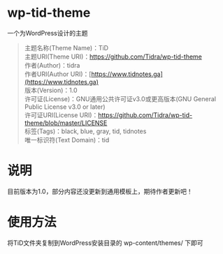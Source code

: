 # wp-tid-theme
一个为WordPress设计的主题

> 主题名称(Theme Name)：TiD  
> 主题URI(Theme URI)：https://github.com/Tidra/wp-tid-theme  
> 作者(Author)：tidra  
> 作者URI(Author URI)：[https://www.tidnotes.ga](https://www.tidnotes.ga)  
> 版本(Version)：1.0  
> 许可证(License)：GNU通用公共许可证v3.0或更高版本(GNU General Public License v3.0 or later)  
> 许可证URI(License URI)：https://github.com/Tidra/wp-tid-theme/blob/master/LICENSE  
> 标签(Tags)：black, blue, gray, tid, tidnotes  
> 唯一标识符(Text Domain)：tid

# 说明
目前版本为1.0，部分内容还没更新到通用模板上，期待作者更新吧！

# 使用方法
将TiD文件夹复制到WordPress安装目录的 wp-content/themes/ 下即可
